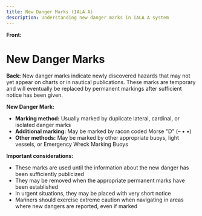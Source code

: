 ```yaml
---
title: New Danger Marks (IALA A)
description: Understanding new danger marks in IALA A system
---
```


**Front:**
# New Danger Marks

**Back:**
New danger marks indicate newly discovered hazards that may not yet appear on charts or in nautical publications. These marks are temporary and will eventually be replaced by permanent markings after sufficient notice has been given.

**New Danger Mark:**
- **Marking method:** Usually marked by duplicate lateral, cardinal, or isolated danger marks
- **Additional marking:** May be marked by racon coded Morse "D" (– • •)
- **Other methods:** May be marked by other appropriate buoys, light vessels, or Emergency Wreck Marking Buoys

**Important considerations:**
- These marks are used until the information about the new danger has been sufficiently publicized
- They may be removed when the appropriate permanent marks have been established
- In urgent situations, they may be placed with very short notice
- Mariners should exercise extreme caution when navigating in areas where new dangers are reported, even if marked 